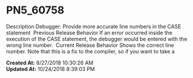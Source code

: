 # PN5_60758

Description Debugger: Provide more accurate line numbers in the CASE statement  Previous Release Behavior If an error occurred inside the execution of the CASE statement, the debugger would be entered with the wrong line number.  Current Release Behavior Shows the correct line number. Note that this is a fix to the compiler, so if you want to take a  

**Created At:** 8/27/2018 10:30:26 AM  
**Updated At:** 10/24/2018 8:39:03 PM  

